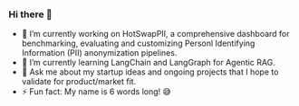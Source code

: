 ### Hi there 👋

- 🔭 I’m currently working on HotSwapPII, a comprehensive dashboard for benchmarking, evaluating and customizing Personl Identifying Information (PII) anonymization pipelines.
- 🌱 I’m currently learning LangChain and LangGraph for Agentic RAG. 
- 💬 Ask me about my startup ideas and ongoing projects that I hope to validate for product/market fit. 
- ⚡ Fun fact: My name is 6 words long! 😅

